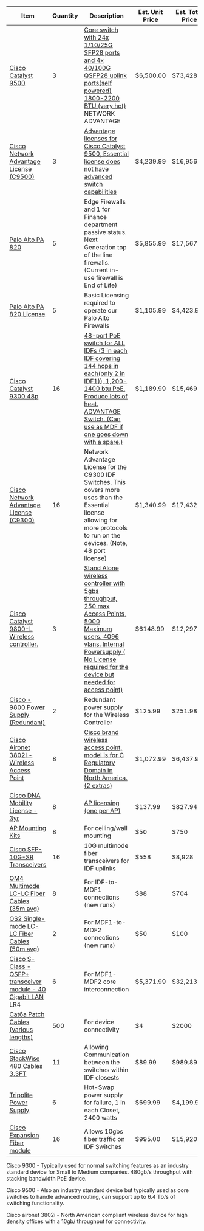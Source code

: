 
| Item                                                                                                                                                                                                                                                                                                                                                                                                                                                                                                                                                                                                                               | Quantity | Description                                                                                                                                                                                                                                                                                                                           | Est. Unit Price | Est. Total Price |
| ---------------------------------------------------------------------------------------------------------------------------------------------------------------------------------------------------------------------------------------------------------------------------------------------------------------------------------------------------------------------------------------------------------------------------------------------------------------------------------------------------------------------------------------------------------------------------------------------------------------------------------- | -------- | ------------------------------------------------------------------------------------------------------------------------------------------------------------------------------------------------------------------------------------------------------------------------------------------------------------------------------------- | --------------- | ---------------- |
| [Cisco Catalyst 9500](https://www.ebay.com/itm/256835723152?_skw=cisco+catalyst+9500+24+port+advantage&itmmeta=01JNH9BMAZZ7562D6TN21RFQ5W&hash=item3bcc9a1f90:g:HUkAAOSwS55nwO9J&itmprp=enc%3AAQAKAAAA4FkggFvd1GGDu0w3yXCmi1eVMt04Qx6jeN3CueoBZhsKeey%2FhjQQIpy%2BK2QThfvIdfUGEgA45uTv6tuyOdkoeu5sPJvWcdxXCYtdVeT%2BL441%2FX2yls%2B3y6Az83HEpVlNhNeOqjkoAPY1xK4DMvTOBWZnv9Epbv3XT%2FSC1QrEBwUUarX2N8jknhdBMqn50LQ344en6UpeAmXRj%2FgfJ9UduOEFka9y546K85PtWFYLBLVR5Flyxgwmh1GVE1DBW9t9r92RTM96zDaWMKXwQP1WerPpd44znMx4taTOTr0YoM60%7Ctkp%3ABk9SR9DFrqmsZQ)                                                                           | 3        | [Core switch with 24x 1/10/25G SFP28 ports and 4x 40/100G QSFP28 uplink ports(self powered) 1800-2200 BTU (very hot)](https://www.cisco.com/c/en/us/products/collateral/switches/catalyst-9500-series-switches/nb-06-cat9500-swit-ser-cte-en.html#CiscoCatalyst9500Serieshighlights) NETWORK ADVANTAGE                                | $6,500.00       | $73,428          |
| [Cisco Network Advantage License (C9500)](https://www.insight.com/en_US/shop/product/C9500-NW-1A/CISCO%20SYSTEMS/C9500-NW-1A/Cisco-Network-Advantage-license/)                                                                                                                                                                                                                                                                                                                                                                                                                                                                     | 3        | [Advantage licenses for Cisco Catalyst 9500, Essential license does not have advanced switch capabilities](https://www.cisco.com/c/en/us/products/collateral/switches/catalyst-9500-series-switches/nb-06-cat9500-ser-data-sheet-cte-en.html)                                                                                         | $4,239.99       | $16,956          |
| [Palo Alto PA 820](https://www.insight.com/en_US/shop/product/PAN-PA-820/palo%20alto%20networks/PAN-PA-820/Palo-PA820-security-appliance/)                                                                                                                                                                                                                                                                                                                                                                                                                                                                                         | 5        | Edge Firewalls and 1 for Finance department passive status. Next Generation top of the line firewalls. (Current in-use firewall is End of Life)                                                                                                                                                                                       | $5,855.99       | $17,567.97       |
| [Palo Alto PA 820 License ](https://www.insight.com/en_US/shop/product/PAN-PA-820-TP-HA2/palo%20alto%20networks/PAN-PA-820-TP-HA2/Palo-Threat-Prevention-for-PA820-subscription-license-1-year-1-device-in-HA-pair/)                                                                                                                                                                                                                                                                                                                                                                                                               | 5        | Basic Licensing required to operate our Palo Alto Firewalls                                                                                                                                                                                                                                                                           | $1,105.99       | $4,423.96        |
| [Cisco Catalyst 9300 48p](https://www.ebay.com/itm/256097538666?_skw=Cisco+C9300-48P-A+Catalyst+9300+48-port&epid=2239284739&itmmeta=01JNEAZG0MHKVTEA1J1P8DA14A&hash=item3ba09a526a:g:teoAAOSwfW5nt5rR&itmprp=enc%3AAQAKAAABAFkggFvd1GGDu0w3yXCmi1e6FWlIHOn6b9Qc4SUNDoKEJdlGK6w5sWOpVSV%2FfmZRhdAFU%2FwmlEUUgJ37YN3cAf6MmJenBakGrZHX2r0--zBUr0JIGgIaU0O%2F6s4VxWzAZyFATcYcSq11aF1xLbmKPubsnyCdpzpaw%2FrOfCGFtAPFqcTpDXnInSBnGSzyOiny88Gb7SGwi2v6Ngl1%2B4Hl4UJTilwilRZN5EFvjqyMW8yEuLQbiuXAe%2Fqg0hS4f%2F6DqIF0O5ueRwUGYDKt%2B%2FEUSKLQY5b%2BKkKCIRnNUTYavkQYbkLCz7SNAV9dZIfmn6apOB%2BPM9B48XjqLQoxMlxVbro%3D%7Ctkp%3ABFBMwID-yqtl) | 16       | [48-port PoE switch for ALL IDFs (3 in each IDF covering 144 hops in each(only 2 in IDF1)), 1,200-1400 btu PoE. Produce lots of heat. ADVANTAGE Switch. (Can use as MDF if one goes down with a spare.)](https://www.cisco.com/c/en/us/support/switches/catalyst-9300-series-switches/series.html)                                    | $1,189.99       | $15,469.87       |
| [Cisco Network Advantage License (C9300) ](https://www.insight.com/en_US/shop/product/C9300-NW-1A-48/cisco%20systems/C9300-NW-1A-48/Cisco-Network-Advantage-Term-License-1-switch-48-ports/)                                                                                                                                                                                                                                                                                                                                                                                                                                       | 16       | Network Advantage License for the C9300 IDF Switches. This covers more uses than the Essential license allowing for more protocols to run on the devices. (Note, 48 port license)                                                                                                                                                     | $1,340.99       | $17,432.87       |
| [Cisco Catalyst 9800-L Wireless controller. ](https://www.insight.com/en_US/shop/product/C9800-L-C-K9/cisco%20systems/C9800-L-C-K9/Cisco-Catalyst-9800L-Wireless-Controller-network-management-device-WiFi-6/)                                                                                                                                                                                                                                                                                                                                                                                                                     | 3        | [Stand Alone wireless controller with 5gbs throughput, 250 max Access Points, 5000 Maximum users, 4096 vlans. Internal Powersupply ( No License required for the device but needed for access point)](https://www.cisco.com/c/en/us/products/collateral/wireless/catalyst-9800-series-wireless-controllers/datasheet-c78-742434.html) | $6148.99        | $12,297.98       |
| [Cisco - 9800 Power Supply (Redundant)](https://www.insight.com/en_US/shop/product/C9800-AC-110W%3D/cisco%20systems/C9800-AC-110W%3D/Cisco-power-supply-hotplug-redundant-110-Watt/)                                                                                                                                                                                                                                                                                                                                                                                                                                               | 2        | Redundant power supply for the Wireless Controller                                                                                                                                                                                                                                                                                    | $125.99         | $251.98          |
| [Cisco Aironet 3802I - Wireless Access Point](https://www.insight.com/en_US/shop/product/AIR-AP3802I-EK9-RF/cisco%20systems/AIR-AP3802I-EK9-RF/Cisco-Aironet-3802I-wireless-access-point-WiFi-5/)                                                                                                                                                                                                                                                                                                                                                                                                                                  | 8        | [Cisco brand wireless access point, model is for C Regulatory Domain in North America. (2 extras)](https://www.cisco.com/c/en/us/products/collateral/wireless/aironet-3800-series-access-points/datasheet-c78-741682.html)                                                                                                            | $1,072.99       | $6,437.94        |
| [Cisco DNA Mobility License - 3yr](https://www.insight.com/en_US/shop/product/AIR-DNA-E-3Y/cisco%20systems/AIR-DNA-E-3Y/Cisco-Digital-Network-Architecture-Essentials-Term-License-3-years-1-license/)                                                                                                                                                                                                                                                                                                                                                                                                                             | 8        | [AP licensing (one per AP)](https://www.cisco.com/c/m/en_us/products/software/dna-subscription-wireless/en-sw-sub-matrix-wireless.html?oid=porew018984)                                                                                                                                                                               | $137.99         | $827.94          |
| [AP Mounting Kits](https://www.insight.com/en_US/shop/product/AIR-AP1140RETROMT%3D/cisco%20systems/AIR-AP1140RETROMT%3D/Cisco-network-device-mounting-kit/)                                                                                                                                                                                                                                                                                                                                                                                                                                                                        | 8        | For ceiling/wall mounting                                                                                                                                                                                                                                                                                                             | $50             | $750             |
| [Cisco SFP-10G-SR Transceivers](https://www.insight.com/en_US/shop/product/SFP-10G-SR%3D/cisco%20systems/SFP-10G-SR%3D/Cisco-SFP+-transceiver-module-10-GigE/)                                                                                                                                                                                                                                                                                                                                                                                                                                                                     | 16       | 10G multimode fiber transceivers for IDF uplinks                                                                                                                                                                                                                                                                                      | $558            | $8,928           |
| [OM4 Multimode LC-LC Fiber Cables (35m avg)](https://www.insight.com/en_US/shop/product/LC2-OM4-35M-ENC/enet%20solutions%20inc/LC2-OM4-35M-ENC/ENET-patch-cable-35-m-aqua/)                                                                                                                                                                                                                                                                                                                                                                                                                                                        | 8        | For IDF-to-MDF1 connections (new runs)                                                                                                                                                                                                                                                                                                | $88             | $704             |
| [OS2 Single-mode LC-LC Fiber Cables (50m avg)](https://www.ebay.com/itm/225728098790?_skw=OS2+Single-mode+LC-LC+Fiber+Cables&itmmeta=01JN1TA04R1GZ7SWVJE465QXDB&hash=item348e7171e6:g:XvEAAOSwFvpj62Np&itmprp=enc%3AAQAKAAABAFkggFvd1GGDu0w3yXCmi1fOBwjDzmzPzwMwIhUcfRRY1pDMownq6qD4EddBcy7VarkJcYGJ1wjJEWGBClVuqBXFx%2BDZ3%2FVzRLR2bIu9A0t%2FRJ%2Fj7s%2BeKOcE6uSMHCOsgFxJPs2nok3ygLNg7E2SHLpEuwW178tuNG2GNDtzG3lk0DvV2hDln%2Brza3qrvEkslk%2BONYGsowG8ECHQ5S1Nvd5UhYL4p98HW3EO6VUmELPMeR6KETRAX7GqabDP3Ys%2BoTRoDKa4PmxrpHrnXZIcwJOcHcLmwQ5yu9Il9Zo07ZggJS1wEvZg5xlGompp8Ol5bAtmMJElRp5jaWuN9aCnWFA%3D%7Ctkp%3ABk9SR8aCqLqoZQ)     | 2        | For MDF1-to-MDF2 connections (new runs)                                                                                                                                                                                                                                                                                               | $50             | $100             |
| [Cisco S-Class - QSFP+ transceiver module - 40 Gigabit LAN](https://www.insight.com/en_US/shop/product/QSFP-40G-LR4-S%3D/cisco%20systems/QSFP-40G-LR4-S%3D/Cisco-SClass-QSFP+-transceiver-module-40-Gigabit-LAN/) LR4                                                                                                                                                                                                                                                                                                                                                                                                              | 6        | For MDF1-MDF2 core interconnection                                                                                                                                                                                                                                                                                                    | $5,371.99       | $32,213.94       |
| [Cat6a Patch Cables (various lengths)](https://www.insight.com/en_US/shop/product/C6PATCH3BK/startech.com/C6PATCH3BK/StarTechcom-3ft-CAT6-Ethernet-Cable-Black-CAT-6-Gigabit-Wire-100W-PoE-650MHz-Molded-Patch-Cord/)                                                                                                                                                                                                                                                                                                                                                                                                              | 500      | For device connectivity                                                                                                                                                                                                                                                                                                               | $4              | $2000            |
| [Cisco StackWise 480 Cables 3.3FT](https://www.insight.com/en_US/shop/product/STACK-T1-50CM%3D/cisco%20systems/STACK-T1-50CM%3D/Cisco-StackWise-480-stacking-cable-16-ft/#tab-specifications)                                                                                                                                                                                                                                                                                                                                                                                                                                      | 11       | Allowing Communication between the switches within IDF closests                                                                                                                                                                                                                                                                       | $89.99          | $989.89          |
| [Tripplite Power Supply](https://www.ebay.com/itm/116458362671?_skw=smart+ups+2200+watt&epid=18034509394&itmmeta=01JNH9RDPFZ9AGYGAPZMXR0KYQ&hash=item1b1d75972f:g:ij8AAOSw5-dnlvB4&itmprp=enc%3AAQAKAAAA0FkggFvd1GGDu0w3yXCmi1ciOH8FbCvKznJGAAosvYUa7NI7x1uKuTK3CyPp2RftSOmEwj5LfcBId5mdKKoGRZQ0%2Bcde6z2jLsfEYLr3rhU%2BEycgEkMwnboMSR%2BHrzbcjkWpY9%2BVQh3TMi2wlQZrAArvmV6bFJmLaOx1aNPfDz5DugaM6KwPBRwsQxnHjIr1h5iBksCXDnxPNsQsGxXEPw3e%2B%2F4KuXr6r9rYdqHVJrmi1xN6ALl17KbGVMPU2VY8jrZyZdVYMPxCWqQcg7dAPNs%3D%7Ctkp%3ABk9SR7jb4amsZQ)                                                                                             | 6        | Hot-Swap power supply for failure, 1 in each Closet, 2400 watts                                                                                                                                                                                                                                                                       | $699.99         | $4,199.94        |
| [Cisco Expansion Fiber module](https://www.ebay.com/itm/375950613769?_skw=c9300x-nm-2c&epid=4065771971&itmmeta=01JNHAJ1GFVK3S7ET2EQVC0GFY&hash=item5788671d09:g:AsIAAOSwjD9nlVRn&itmprp=enc%3AAQAKAAAA0FkggFvd1GGDu0w3yXCmi1eq7P24S%2FDdVQZjjpBUO%2BqtlxuGc5XVlFYW3x%2FgZ8s7h5NqfwSv8b%2FwcGVohtiIo3J8BW2ZOxNkt16hRbu1vFaVb6%2FJRcMVIx9v1fq8rdo3kHx2JqC0waCstJPh3PvPoAsP04m9Bzo1UvJSc%2F2JhpvDpV5rBNf7I4axEz5UdjVGTivAEGs8lehUWdcU1k8xA0IgEq78WeD1dDDnZDD%2FlSSp3S74F%2FP8f2PHr%2BFk6CQo4RmzGZeah4OFzRxmD0dP97E%3D%7Ctkp%3ABk9SR-KYyKqsZQ)                                                                                         | 16       | Allows 10gbs fiber traffic on IDF Switches                                                                                                                                                                                                                                                                                            | $995.00         | $15,920          |

Cisco 9300 - Typically used for normal switching features as an industry standard device for Small to Medium companies. 480gb/s throughput with stacking bandwidth PoE device. 

Cisco 9500 - Also an industry standard device but typically used as core switches to handle advanced routing, can support up to 6.4 Tb/s of switching functionality.

Cisco aironet 3802i - North American compliant wireless device for high density offices with a 10gb/ throughput for connectivity. 

